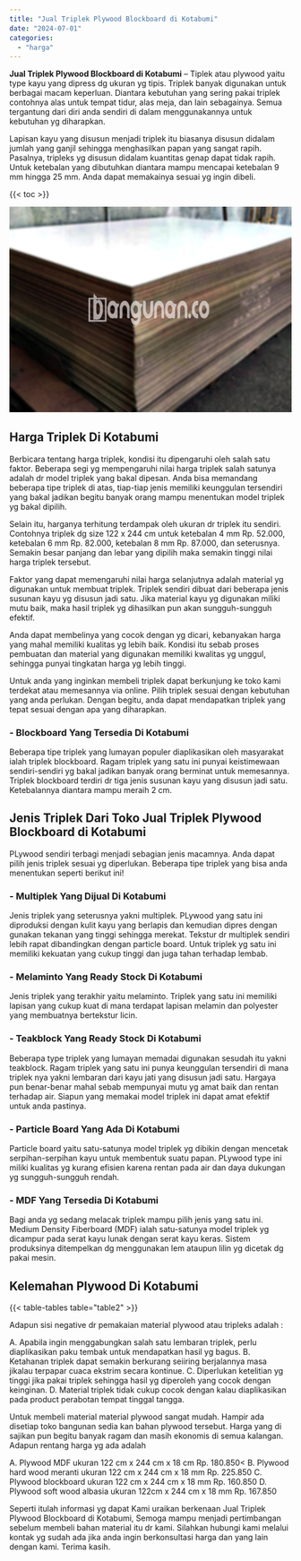 ```yaml
---
title: "Jual Triplek Plywood Blockboard di Kotabumi"
date: "2024-07-01"
categories: 
  - "harga"
---
```


**Jual Triplek Plywood Blockboard di Kotabumi** – Tiplek atau plywood yaitu type kayu yang dipress dg ukuran yg tipis. Triplek banyak digunakan untuk berbagai macam keperluan. Diantara kebutuhan yang sering pakai triplek contohnya alas untuk tempat tidur, alas meja, dan lain sebagainya. Semua tergantung dari diri anda sendiri di dalam menggunakannya untuk kebutuhan yg diharapkan.

Lapisan kayu yang disusun menjadi triplek itu biasanya disusun didalam jumlah yang ganjil sehingga menghasilkan papan yang sangat rapih. Pasalnya, tripleks yg disusun didalam kuantitas genap dapat tidak rapih. Untuk ketebalan yang dibutuhkan diantara mampu mencapai ketebalan 9 mm hingga 25 mm. Anda dapat memakainya sesuai yg ingin dibeli.

{{< toc >}}

![Jual Triplek Plywood Blockboard di Kotabumi](/images/jual-triplek-murah-25.png)

## Harga Triplek Di Kotabumi

Berbicara tentang harga triplek, kondisi itu dipengaruhi oleh salah satu faktor. Beberapa segi yg mempengaruhi nilai harga triplek salah satunya adalah dr model triplek yang bakal dipesan. Anda bisa memandang beberapa tipe triplek di atas, tiap-tiap jenis memiliki keunggulan tersendiri yang bakal jadikan begitu banyak orang mampu menentukan model triplek yg bakal dipilih.

Selain itu, harganya terhitung terdampak oleh ukuran dr triplek itu sendiri. Contohnya triplek dg size 122 x 244 cm untuk ketebalan 4 mm Rp. 52.000, ketebalan 6 mm Rp. 82.000, ketebalan 8 mm Rp. 87.000, dan seterusnya. Semakin besar panjang dan lebar yang dipilih maka semakin tinggi nilai harga triplek tersebut.

Faktor yang dapat memengaruhi nilai harga selanjutnya adalah material yg digunakan untuk membuat triplek. Triplek sendiri dibuat dari beberapa jenis susunan kayu yg disusun jadi satu. Jika material kayu yg digunakan miliki mutu baik, maka hasil triplek yg dihasilkan pun akan sungguh-sungguh efektif.

Anda dapat membelinya yang cocok dengan yg dicari, kebanyakan harga yang mahal memiliki kualitas yg lebih baik. Kondisi itu sebab proses pembuatan dan material yang digunakan memiliki kwalitas yg unggul, sehingga punyai tingkatan harga yg lebih tinggi.

Untuk anda yang inginkan membeli triplek dapat berkunjung ke toko kami terdekat atau memesannya via online. Pilih triplek sesuai dengan kebutuhan yang anda perlukan. Dengan begitu, anda dapat mendapatkan triplek yang tepat sesuai dengan apa yang diharapkan.

### \- Blockboard Yang Tersedia Di Kotabumi

Beberapa tipe triplek yang lumayan populer diaplikasikan oleh masyarakat ialah triplek blockboard. Ragam triplek yang satu ini punyai keistimewaan sendiri-sendiri yg bakal jadikan banyak orang berminat untuk memesannya. Triplek blockboard terdiri dr tiga jenis susunan kayu yang disusun jadi satu. Ketebalannya diantara mampu meraih 2 cm.

## Jenis Triplek Dari Toko Jual Triplek Plywood Blockboard di Kotabumi

PLywood sendiri terbagi menjadi sebagian jenis macamnya. Anda dapat pilih jenis triplek sesuai yg diperlukan. Beberapa tipe triplek yang bisa anda menentukan seperti berikut ini!

### \- Multiplek Yang Dijual Di Kotabumi

Jenis triplek yang seterusnya yakni multiplek. PLywood yang satu ini diproduksi dengan kulit kayu yang berlapis dan kemudian dipres dengan gunakan tekanan yang tinggi sehingga merekat. Tekstur dr multiplek sendiri lebih rapat dibandingkan dengan particle board. Untuk triplek yg satu ini memiliki kekuatan yang cukup tinggi dan juga tahan terhadap lembab.

### \- Melaminto Yang Ready Stock Di Kotabumi

Jenis triplek yang terakhir yaitu melaminto. Triplek yang satu ini memiliki lapisan yang cukup kuat di mana terdapat lapisan melamin dan polyester yang membuatnya bertekstur licin.

### \- Teakblock Yang Ready Stock Di Kotabumi

Beberapa type triplek yang lumayan memadai digunakan sesudah itu yakni teakblock. Ragam triplek yang satu ini punya keunggulan tersendiri di mana triplek nya yakni lembaran dari kayu jati yang disusun jadi satu. Hargaya pun benar-benar mahal sebab mempunyai mutu yg amat baik dan rentan terhadap air. Siapun yang memakai model triplek ini dapat amat efektif untuk anda pastinya.

### \- Particle Board Yang Ada Di Kotabumi

Particle board yaitu satu-satunya model triplek yg dibikin dengan mencetak serpihan-serpihan kayu untuk membentuk suatu papan. PLywood type ini miliki kualitas yg kurang efisien karena rentan pada air dan daya dukungan yg sungguh-sungguh rendah.

### \- MDF Yang Tersedia Di Kotabumi

Bagi anda yg sedang melacak triplek mampu pilih jenis yang satu ini. Medium Density Fiberboard (MDF) ialah satu-satunya model triplek yg dicampur pada serat kayu lunak dengan serat kayu keras. Sistem produksinya ditempelkan dg menggunakan lem ataupun lilin yg dicetak dg pakai mesin.

## Kelemahan Plywood Di Kotabumi

{{< table-tables table="table2" >}}

Adapun sisi negative dr pemakaian material plywood atau tripleks adalah :

A. Apabila ingin menggabungkan salah satu lembaran triplek, perlu diaplikasikan paku tembak untuk mendapatkan hasil yg bagus. B. Ketahanan triplek dapat semakin berkurang seiiring berjalannya masa jikalau terpapar cuaca ekstrim secara kontinue. C. Diperlukan ketelitian yg tinggi jika pakai triplek sehingga hasil yg diperoleh yang cocok dengan keinginan. D. Material triplek tidak cukup cocok dengan kalau diaplikasikan pada product perabotan tempat tinggal tangga.

Untuk membeli material material plywood sangat mudah. Hampir ada disetiap toko bangunan sedia kan bahan plywood tersebut. Harga yang di sajikan pun begitu banyak ragam dan masih ekonomis di semua kalangan. Adapun rentang harga yg ada adalah

A. Plywood MDF ukuran 122 cm x 244 cm x 18 cm Rp. 180.850< B. Plywood hard wood meranti ukuran 122 cm x 244 cm x 18 mm Rp. 225.850 C. Plywood blockboard ukuran 122 cm x 244 cm x 18 mm Rp. 160.850 D. Plywood soft wood albasia ukuran 122cm x 244 cm x 18 mm Rp. 167.850

Seperti itulah informasi yg dapat Kami uraikan berkenaan Jual Triplek Plywood Blockboard di Kotabumi, Semoga mampu menjadi pertimbangan sebelum membeli bahan material itu dr kami. Silahkan hubungi kami melalui kontak yg sudah ada jika anda ingin berkonsultasi harga dan yang lain dengan kami. Terima kasih.
